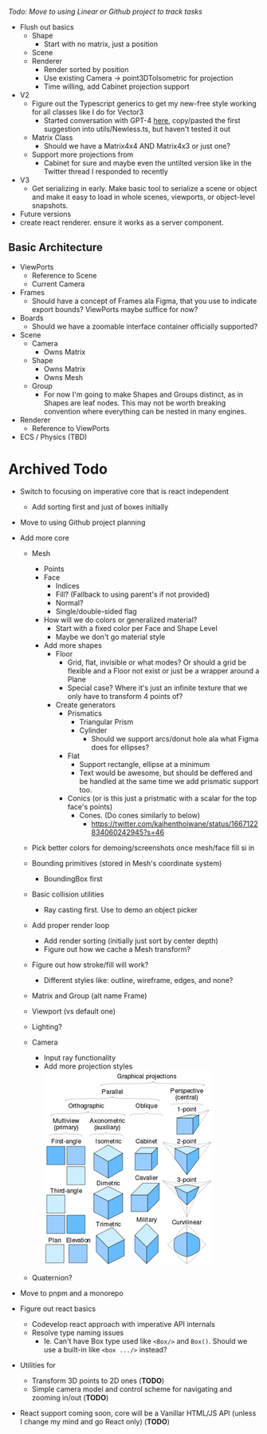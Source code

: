 _Todo: Move to using Linear or Github project to track tasks_

- Flush out basics
  - Shape
    - Start with no matrix, just a position
  - Scene
  - Renderer
    - Render sorted by position
    - Use existing Camera -> point3DToIsometric for projection
    - Time willing, add Cabinet projection support
- V2
  - Figure out the Typescript generics to get my new-free style working for all classes like I do for Vector3
    - Started conversation with GPT-4 [here](https://chat.openai.com/c/8123a35d-6a57-4529-b274-533849ace3f6), copy/pasted the first suggestion into utils/Newless.ts, but haven't tested it out
  - Matrix Class
    - Should we have a Matrix4x4 AND Matrix4x3 or just one?
  - Support more projections from
    - Cabinet for sure and maybe even the untilted version like in the Twitter thread I responded to recently
- V3
   - Get serializing in early. Make basic tool to serialize a scene or object and make it easy to load in whole scenes, viewports, or object-level snapshots.
- Future versions
- create react renderer. ensure it works as a server component. 

## Basic Architecture

- ViewPorts
  - Reference to Scene
  - Current Camera
- Frames
  - Should have a concept of Frames ala Figma, that you use to indicate export bounds? ViewPorts maybe suffice for now?
- Boards
  - Should we have a zoomable interface container officially supported?
- Scene
  - Camera
    - Owns Matrix
  - Shape
    - Owns Matrix
    - Owns Mesh
  - Group
    - For now I'm going to make Shapes and Groups distinct, as in Shapes are leaf nodes. This may not be worth breaking convention where everything can be nested in many engines.
- Renderer
  - Reference to ViewPorts
- ECS / Physics (TBD)

# Archived Todo

- Switch to focusing on imperative core that is react independent
  - Add sorting first and just of boxes initially
- Move to using Github project planning
- Add more core

  - Mesh
    - Points
    - Face
      - Indices
      - Fill? (Fallback to using parent's if not provided)
      - Normal?
      - Single/double-sided flag
    - How will we do colors or generalized material?
      - Start with a fixed color per Face and Shape Level
      - Maybe we don't go material style
    - Add more shapes
      - Floor
        - Grid, flat, invisible or what modes? Or should a grid be flexible and a Floor not exist or just be a wrapper around a Plane
        - Special case? Where it's just an infinite texture that we only have to transform 4 points of?
      - Create generators
        - Prismatics
          - Triangular Prism
          - Cylinder
            - Should we support arcs/donut hole ala what Figma does for ellipses?
        - Flat
          - Support rectangle, ellipse at a minimum
          - Text would be awesome, but should be deffered and be handled at the same time we add prismatic support too.
        - Conics (or is this just a pristmatic with a scalar for the top face's points)
          - Cones. (Do cones similarly to below)
            - https://twitter.com/kaihenthoiwane/status/1667122834060242945?s=46
  - Pick better colors for demoing/screenshots once mesh/face fill si in
  - Bounding primitives (stored in Mesh's coordinate system)
    - BoundingBox first
  - Basic collision utilities
    - Ray casting first. Use to demo an object picker
  - Add proper render loop
    - Add render sorting (initially just sort by center depth)
    - Figure out how we cache a Mesh transform?
  - Figure out how stroke/fill will work?
    - Different styles like: outline, wireframe, edges, and none?
  - Matrix and Group (alt name Frame)
  - Viewport (vs default one)
  - Lighting?
  - Camera

    - Input ray functionality
    - Add more projection styles
      <img src="docs/images/types-of-projection.png"/>

  - Quaternion?

- Move to pnpm and a monorepo
- Figure out react basics

  - Codevelop react approach with imperative API internals
  - Resolve type naming issues
    - Ie. Can't have Box type used like `<Box/>` and `Box()`. Should we use a built-in like `<box .../>` instead?

- Utilities for
  - Transform 3D points to 2D ones (**TODO**)
  - Simple camera model and control scheme for navigating and zooming in/out (**TODO**)
- React support coming soon, core will be a Vanillar HTML/JS API (unless I change my mind and go React only) (**TODO**)
